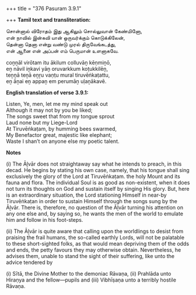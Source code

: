 +++
title = "376 Pasuram 3.9.1"

+++
**Tamil text and transliteration:**

சொன்னால் விரோதம் இது ஆகிலும் சொல்லுவான் கேண்மினோ,  
என் நாவில் இன்கவி யான் ஒருவர்க்கும் கொடுக்கிலேன்,  
தென்னா தெனா என்று வண்டு முரல் திருவேங்கடத்து,  
என் ஆனை என் அப்பன் எம் பெருமான் உளனாகவே.

coṉṉāl virōtam itu ākilum colluvāṉ kēṇmiṉō,  
eṉ nāvil iṉkavi yāṉ oruvarkkum koṭukkilēṉ,  
teṉṉā teṉā eṉṟu vaṇṭu mural tiruvēṅkaṭattu,  
eṉ āṉai eṉ appaṉ em perumāṉ uḷaṉākavē.

**English translation of verse 3.9.1:**

Listen, Ye, men, let me my mind speak out  
Although it may not by you be liked;  
The songs sweet that from my tongue sprout  
Laud none but my Liege-Lord  
At Tiruvēṅkaṭam, by humming bees swarmed,  
My Benefactor great, majestic like elephant;  
Waste I shan’t on anyone else my poetic talent.

**Notes**

\(i\) The Āḻvār does not straightaway say what he intends to preach, in this decad. He begins by stating his own case, namely, that his tongue shall sing exclusively the glory of the Lord at Tiruvēṅkaṭam. the holy Mount and its fauna and flora. The individual Soul is as good as non-existent, when it does not turn its thoughts on God and sustain itself by singing His glory. But, here is an extraordinary situation, the Lord stationing Himself in near-by Tiruvēṅkaṭan in order to sustain Himself through the songs sung by the Āḻvār. There is, therefore, no question of the Āḻvār turning his attention on any one else and, by saying so, he wants the men of the world to emulate him and follow in his foot-steps.

\(ii\) The Āḻvār is quite aware that calling upon the worldlings to desist from praising the frail humans, the so-called earthly Lords, will not be palatable to these short-sighted folks, as that would mean depriving them of the odds and ends, the petty favours they may otherwise obtain. Nevertheless, he advises them, unable to stand the sight of their suffering, like unto the advice tendered by

\(i\) Sītā, the Divine Mother to the demoniac Rāvaṇa, (ii) Prahlāda unto Hiraṇya and the fellow—pupils and (iii) Vibhīṣaṇa unto a terribly hostile Rāvaṇa.


